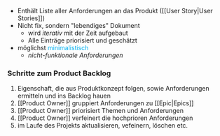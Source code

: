 - Enthält Liste aller Anforderungen an das Produkt ([[User Story|User Stories]])
- Nicht fix, sondern "lebendiges" Dokument
	- wird _iterativ_ mit der Zeit aufgebaut
	- Alle Einträge priorisiert und geschätzt
- möglichst <span style="color:rgb(0, 176, 240)">minimalistisch</span>
	- _nicht-funktionale Anforderungen_

### Schritte zum Product Backlog
1. Eigenschaft, die aus Produktkonzept folgen, sowie Anforderungen ermitteln und ins Backlog hauen
2. [[Product Owner]] gruppiert Anforderungen zu [[Epic|Epics]]
3. [[Product Owner]] priorisiert Themen und Anforderungen
4. [[Product Owner]] verfeinert die hochprioren Anforderungen
5. im Laufe des Projekts aktualisieren, vefeinern, löschen etc. 